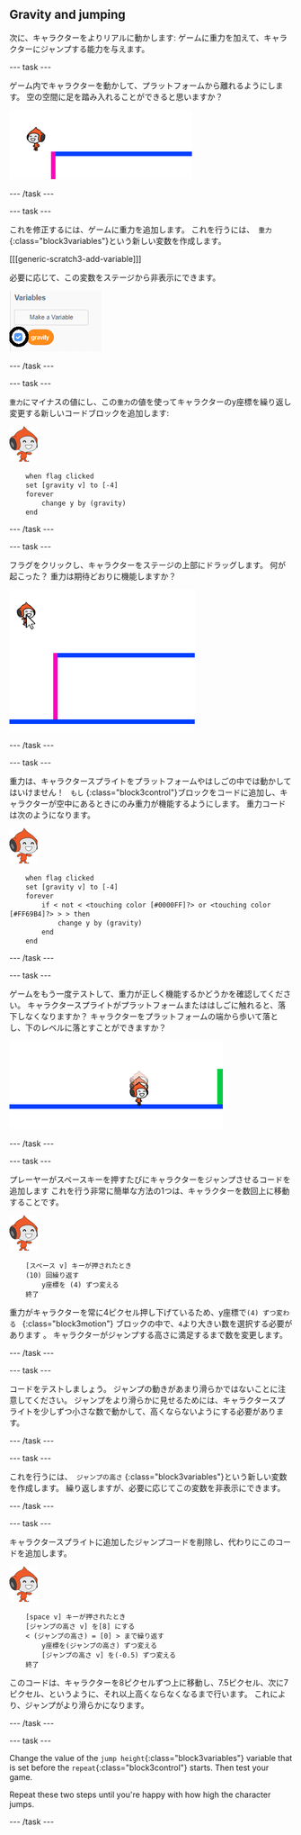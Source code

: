 ## Gravity and jumping

次に、キャラクターをよりリアルに動かします: ゲームに重力を加えて、キャラクターにジャンプする能力を与えます。

\--- task \---

ゲーム内でキャラクターを動かして、プラットフォームから離れるようにします。 空の空間に足を踏み入れることができると思いますか？

![スクリーンショット](images/dodge-no-gravity.png)

\--- /task \---

\--- task \---

これを修正するには、ゲームに重力を追加します。 これを行うには、` 重力` {:class="block3variables"}という新しい変数を作成します。

[[[generic-scratch3-add-variable]]]

必要に応じて、この変数をステージから非表示にできます。

![スクリーンショット](images/dodge-gravity-annotated.png)

\--- /task \---

\--- task \---

`重力`にマイナスの値にし、この`重力`の値を使ってキャラクターのy座標を繰り返し変更する新しいコードブロックを追加します:

![pico walking sprite](images/pico_walking_sprite.png)

```blocks3
    when flag clicked
    set [gravity v] to [-4]
    forever
        change y by (gravity)
    end
```

\--- /task \---

\--- task \---

フラグをクリックし、キャラクターをステージの上部にドラッグします。 何が起こった？ 重力は期待どおりに機能しますか？

![スクリーンショット](images/dodge-gravity-drag.png)

\--- /task \---

\--- task \---

重力は、キャラクタースプライトをプラットフォームやはしごの中では動かしてはいけません！ ` もし` {:class="block3control"}ブロックをコードに追加し、キャラクターが空中にあるときにのみ重力が機能するようにします。 重力コードは次のようになります。

![pico walking sprite](images/pico_walking_sprite.png)

```blocks3
    when flag clicked
    set [gravity v] to [-4]
    forever
        if < not < <touching color [#0000FF]?> or <touching color [#FF69B4]?> > > then
            change y by (gravity)
        end
    end
```

\--- /task \---

\--- task \---

ゲームをもう一度テストして、重力が正しく機能するかどうかを確認してください。 キャラクタースプライトがプラットフォームまたははしごに触れると、落下しなくなりますか？ キャラクターをプラットフォームの端から歩いて落とし、下のレベルに落とすことができますか？

![スクリーンショット](images/dodge-gravity-test.png)

\--- /task \---

\--- task \---

プレーヤーが<kbd>スペース</kbd>キーを押すたびにキャラクターをジャンプさせるコードを追加します これを行う非常に簡単な方法の1つは、キャラクターを数回上に移動することです。

![pico walking sprite](images/pico_walking_sprite.png)

```blocks3
    [スペース v] キーが押されたとき
    (10) 回繰り返す
        y座標を (4) ずつ変える
    終了
```

重力がキャラクターを常に4ピクセル押し下げているため、y座標で`(4) ずつ変わる ` {:class="block3motion"} ブロックの中で、` 4 `より大きい数を選択する必要があります 。 キャラクターがジャンプする高さに満足するまで数を変更します。

\--- /task \---

\--- task \---

コードをテストしましょう。 ジャンプの動きがあまり滑らかではないことに注意してください。 ジャンプをより滑らかに見せるためには、キャラクタースプライトを少しずつ小さな数で動かして、高くならないようにする必要があります。

\--- /task \---

\--- task \---

これを行うには、` ジャンプの高さ` {:class="block3variables"}という新しい変数を作成します。 繰り返しますが、必要に応じてこの変数を非表示にできます。

\--- /task \---

\--- task \---

キャラクタースプライトに追加したジャンプコードを削除し、代わりにこのコードを追加します。

![pico walking sprite](images/pico_walking_sprite.png)

```blocks3
    [space v] キーが押されたとき
    [ジャンプの高さ v] を[8] にする
    < (ジャンプの高さ) = [0] > まで繰り返す
        y座標を(ジャンプの高さ) ずつ変える
        [ジャンプの高さ v] を(-0.5) ずつ変える
    終了
```

このコードは、キャラクターを8ピクセルずつ上に移動し、7.5ピクセル、次に7ピクセル、というように、それ以上高くならなくなるまで行います。 これにより、ジャンプがより滑らかになります。

\--- /task \---

\--- task \---

Change the value of the `jump height`{:class="block3variables"} variable that is set before the `repeat`{:class="block3control"} starts. Then test your game.

Repeat these two steps until you're happy with how high the character jumps.

\--- /task \---